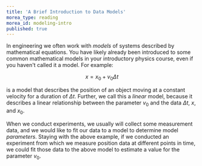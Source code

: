 ```yaml
---
title: 'A Brief Introduction to Data Models'
morea_type: reading
morea_id: modeling-intro
published: true
---
```

In engineering we often work with *models* of systems described by
mathematical equations. You have likely already been introduced to
some common mathematical models in your introductory physics course,
even if you haven't called it a model. For example:

$$
x = x_{0} + v_{0}\Delta{t}
$$

is a model that describes the position of an object moving at a
constant velocity for a duration of $\Delta{t}$. Further, we call this
a *linear* model, because it describes a linear relationship between
the parameter $v_{0}$ and the data $\Delta{t}$, $x$, and $x_{0}$.

When we conduct experiments, we usually will collect some measurement
data, and we would like to fit our data to a model to determine model
*parameters*. Staying with the above example, if we conducted an
experiment from which we measure position data at different points in
time, we could fit those data to the above model to estimate a value
for the parameter $v_{0}$.
